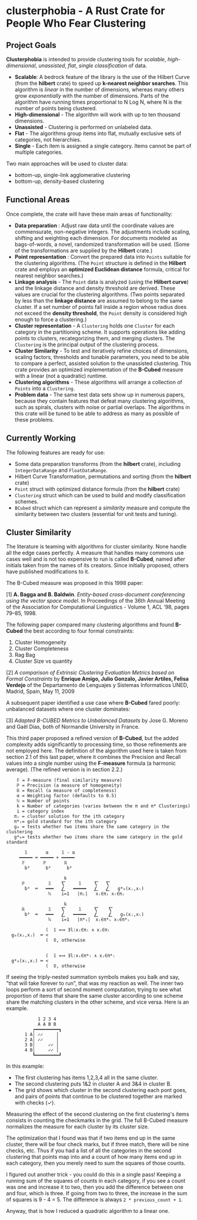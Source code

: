 # clusterphobia - A Rust Crate for People Who Fear Clustering

## Project Goals

**Clusterphobia** is intended to provide clustering tools for _scalable_, _high-dimensional_, _unassisted_, _flat_, _single classification_ of data.

  - **Scalable**: A bedrock feature of the library is the use of the Hilbert Curve (from the **hilbert** crate) to speed up **k-nearest neighbor searches**. This algorithm is _linear_ in the number of dimensions, whereas many others grow _exponentially_ with the number of dimensions. Parts of the algorithm have running times proportional to N Log N, where N is the number of points being clustered.
  - **High-dimensional** - The algorithm will work with up to ten thousand dimensions.
  - **Unassisted** - Clustering is performed on unlabeled data.
  - **Flat** - The algorithms group items into flat, mutually exclusive sets of categories, not hierarchies. 
  - **Single** - Each item is assigned a single category. Items cannot be part of multiple categories.

Two main approaches will be used to cluster data:

  - bottom-up, single-link agglomerative clustering
  - bottom-up, density-based clustering

## Functional Areas

Once complete, the crate will have these main areas of functionality:

  - **Data preparation** : Adjust raw data until the coordinate values are commensurate, non-negative integers. The adjustments include scaling, shifting and weighting each dimension. For documents modeled as bags-of-words, a novel, randomized transformation will be used. (Some of the transformations are supplied by the **Hilbert** crate.)
  - **Point representation** : Convert the prepared data into `Points` suitable for the clustering algorithms. (The `Point` structure is defined in the **Hilbert** crate and employs an **optimized Euclidean distance** formula, critical for nearest neighbor searches.)
  - **Linkage analysis** - The `Point` data is analyzed (using the **Hilbert curve**) and the linkage distance and density threshold are derived. These values are crucial for the clustering algorithms. (Two points separated by less than the **linkage distance** are assumed to belong to the same cluster. If a set number of points fall inside a region whose radius does not exceed the **density threshold**, the `Point` density is considered high enough to force a clustering.)
  - **Cluster representation** - A `Clustering` holds one `Cluster` for each category in the partitioning scheme. It supports operations like adding points to clusters, recategorizing them, and merging clusters. The `Clustering` is the principal output of the clustering process.
  - **Cluster Similarity** - To test and iteratively refine choices of dimensions, scaling factors, thresholds and tunable parameters, you need to be able to compare a perfect, assisted solution to the unassisted clustering. This crate provides an 
  optimized implementation of the **B-Cubed** measure with a linear (not a quadratic) runtime.
  - **Clustering algorithms** - These algorithms will arrange a collection of `Points` into a `Clustering`.
  - **Problem data** - The same test data sets show up in numerous papers, because they contain features that defeat many clustering algorithms, such as spirals, clusters with noise or partial overlaps. The algorithms in this crate will be tuned to be able to address as many as possible of these problems.

## Currently Working

The following features are ready for use:

  - Some data preparation transforms (from the **hilbert** crate), including `IntegerDataRange` and `FloatDataRange`.
  - Hilbert Curve Transformation, permutations and sorting (from the **hilbert** crate)
  - `Point` struct with optimized distance formula (from the **hilbert** crate)
  - `Clustering` struct which can be used to build and modify classification schemes.
  - `BCubed` struct which can represent a _similarity_ measure and compute the similarity between two clusters (essential for unit tests and tuning).

## Cluster Similarity

The literature is teaming with algorithms for cluster similarity. None handle all the edge cases perfectly. A measure that handles many commons use cases well and is not too expensive to run is called **B-Cubed**, named after initials taken from the names of its creators. Since initially proposed, others have published modifications to it.

The B-Cubed measure was proposed in this 1998 paper:
 
[1] **A. Bagga and B. Baldwin**. _Entity-based cross-document coreferencing using the vector space model_. In Proceedings of the 36th Annual Meeting of the Association for Computational Linguistics - Volume 1, ACL ’98, pages 79–85, 1998.
 
The following paper compared many clustering algorithms and found **B-Cubed** the best according to four formal constraints: 

   1. Cluster Homogeneity
   2. Cluster Completeness
   3. Rag Bag
   4. Cluster Size vs quantity
 
[2] _A comparison of Extrinsic Clustering Evaluation Metrics based on Formal Constraints_  by **Enrique Amigo, Julio Gonzalo, Javier Artiles, Felisa Verdejo**
of the Departamento de Lenguajes y Sistemas Informaticos UNED, Madrid, Spain, May 11, 2009
 
A subsequent paper identified a use case where **B-Cubed** fared poorly: unbalanced datasets where one cluster dominates: 
 
[3] _Adapted B-CUBED Metrics to Unbalanced Datasets_ by Jose G. Moreno and Gaël Dias, 
    both of Normandie University in France. 
 
This third paper proposed a refined version of **B-Cubed**, but the added complexity adds significantly to processing time, so those refinements are not employed here. The definition of the algorithm used here is taken from section 2.1 of this 
last paper, where it combines the Precision and Recall values into a single number using the **F-measure** formula (a harmonic average). (The refined version is in section 2.2.)

```
    𝔽 = F-measure (final similarity measure)
    ℙ = Precision (a measure of homogeneity)
    ℝ = Recall (a measure of completeness)
    α = Weighting factor (defaults to 0.5)
    ℕ = Number of points
    k = Number of categories (varies between the π and π* Clusterings)
    i = category index
   πᵢ = cluster solution for the ith category
   π*ᵢ= gold standard for the ith category
   g₀ = tests whether two items share the same category in the clustering
   g*₀= tests whether two items share the same category in the gold standard

       𝟙       α     𝟙 - α
     ━━━━━ ═ ━━━━━ + ━━━━━
      𝔽       ℙ       ℝ
       b³      b³      b³

                      k
      ℙ         𝟙    ⎲     𝟙     ⎲   ⎲    
       b³  ═   ━━━   ⎳   ━━━━━   ⎳   ⎳   g*₀(xⱼ,xₗ)
                ℕ    i=1   |πᵢ|   xⱼ∈πᵢ xₗ∈πᵢ

                      k
      ℝ         𝟙    ⎲     𝟙     ⎲    ⎲    
       b³  ═   ━━━   ⎳   ━━━━━   ⎳    ⎳   g₀(xⱼ,xₗ)
                ℕ    i=1   |π*ᵢ|  xⱼ∈π*ᵢ xₗ∈π*ᵢ

               (  𝟙 ⟺ ∃l:xᵢ∈πₗ ∧ xⱼ∈πₗ
  g₀(xᵢ,xⱼ)  ═ <
               (  𝟘, otherwise


               (  𝟙 ⟺ ∃l:xᵢ∈π*ₗ ∧ xⱼ∈π*ₗ
  g*₀(xᵢ,xⱼ) ═ <
               (  𝟘, otherwise

```

If seeing the triply-nested summation symbols makes you balk and say, "that will take forever to run", that was my reaction as well. The inner two loops perform a sort of second moment computation, trying to see what proportion of items that share the same cluster according to one scheme share the matching clusters in the other scheme, and vice versa. Here is an example.

```
            1 2 3 4
            A A B B
          ┍━━━━━━━━━┓
       1 A│ ✓✓     │
       2 A│ ✓✓     │
       3 B│     ✓✓ │
       4 B│     ✓✓ │
          ┗━━━━━━━━━┛
```
In this example:

  - The first clustering has items 1,2,3,4 all in the same cluster.
  - The second clustering puts 1&2 in cluster A and 3&4 in cluster B.
  - The grid shows which cluster in the second clustering each pont goes, and
    pairs of points that continue to be clustered together are marked with checks (✓).

Measuring the effect of the second clustering on the first clustering's items consists in counting the checkmarks in the grid. The full B-Cubed measure normalizes the measure for each cluster by its cluster size.

The optimization that I found was that if two items end up in the same cluster, there will be four check marks, but if three match, there will be nine checks, etc. Thus if you had a list of all the categories in the second clustering that points map into and a count of how many items end up in each category, then you merely need to sum the squares of those counts.

I figured out another trick - you could do this in a single pass! Keeping a running sum of the squares of counts in each category, if you see a count was one and increase it to two, then you add the difference between one and four, which is three. If going from two to three, the increase in the sum of squares is 9 - 4 = 5. The difference is always `2 * previous_count + 1`.

Anyway, that is how I reduced a quadratic algorithm to a linear one.
